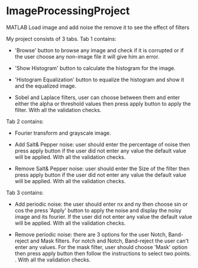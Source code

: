 # ImageProcessingProject
MATLAB
Load image and add noise the remove it to see the effect of filters

My project consists of 3 tabs.
Tab 1 contains:

- 'Browse' button to browse any image and check if it is corrupted or if the user choose any non-image file it will give him an error.

- 'Show Histogram' button to calculate the histogram for the image.

- 'Histogram Equalization' button to equalize the histogram and show it and the equalized image.

- Sobel and Laplace filters, user can choose between them and enter either the alpha or threshold values then press apply button to apply the filter. With all the validation checks.

Tab 2 contains:

- Fourier transform and grayscale image.

- Add Salt& Pepper noise: user should enter the percentage of noise then press apply button if the user did not enter any value the default value will be applied. With all the validation checks.

- Remove Salt& Pepper noise: user should enter the Size of the filter then press apply button if the user did not enter any value the default value will be applied. With all the validation checks.

Tab 3 contains:

- Add periodic noise: the user should enter nx and ny then choose sin or cos the press 'Apply' button to apply the noise and display the noisy image and its fourier. If the user did not enter any value the default value will be applied. With all the validation checks.

- Remove periodic noise: there are 3 options for the user Notch, Band-reject and Mask filters. For notch and Notch, Band-reject the user can't enter any values. For the mask filter, user should choose 'Mask' option then press apply button then follow the instructions to select two points. . With all the validation checks.
